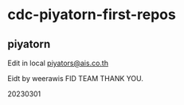 # cdc-piyatorn-first-repos

## piyatorn

Edit in local
piyators@ais.co.th

Eidt by weerawis
FID TEAM
THANK YOU.

20230301


